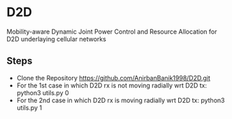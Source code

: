 # D2D
Mobility-aware Dynamic Joint Power Control and Resource Allocation for D2D underlaying cellular networks

## Steps

* Clone the Repository https://github.com/AnirbanBanik1998/D2D.git
* For the 1st case in which D2D rx is not moving radially wrt D2D tx:
  python3 utils.py 0
* For the 2nd case in which D2D rx is moving radially wrt D2D tx:
  python3 utils.py 1
